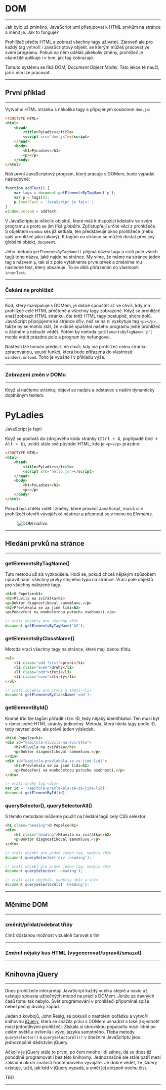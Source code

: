 # DOM

----

Jak bylo už zmíněno, JavaScript umí přistupovat k HTML prvkům na stránce a měnit je. Jak to funguje?

Prohlížeč přečte HTML a zobrazí všechny tagy uživateli. Zároveň ale pro každý tag vytvoří i JavaScriptový objekt, se kterým můžeš pracovat ve svém programu. Pokud na něm uděláš jakékoliv změny, prohlížeč je okamžitě aplikuje i v tom, jak tag zobrazuje.

Tomuto systému se říká DOM, _Document Object Model_. Tato lekce tě naučí, jak s ním lze pracovat.

---

## První příklad

----

Vytvoř si HTML stránku s několika tagy a připojeným souborem `dom.js`:

```html
<!DOCTYPE HTML>
<html>
    <head>
        <title>PyLadies</title>
        <script src="dom.js"></script>
    </head>
    <body>
        <h1>PyLadies</h1>
        <p></p>
    </body>
</html>
```

Náš první JavaScriptový program, který pracuje s DOMem, bude vypadat následovně:

```js
function addText() {
    var tags = document.getElementsByTagName('p');
    var p = tags[0];
    p.innerText = 'JavaScript je fajn!';
}
window.onload = addText;
```

V JavaScriptu je několik objektů, které máš k dispozici kdekoliv ve svém programu a proto se jim říká _globální_. Zpřístupňují určité věci z prohlížeče. S&nbsp;objektem `window` ses již setkala, ten představuje okno prohlížeče (nebo spíš prohlížeč jako takový). K tagům na stránce se můžeš dostat přes jiný globální objekt, `document`.

Jeho metoda `getElementsByTagName()` přijímá název tagu a vrátí pole všech tagů toho názvu, jaké najde na stránce. My víme, že máme na stránce jeden tag s názvem `p`, tak si z pole vytáhneme první prvek a změníme mu následně text, který obsahuje. To se dělá přiřazením do vlastnosti `innerText`.

---

### Čekání na prohlížeč

----

Kód, který manipuluje s DOMem, je dobré spouštět až ve chvíli, kdy má prohlížeč celé HTML přečtené a všechny tagy zobrazené. Když se prohlížeč snaží zobrazit HTML stránku, čte totiž HTML tagy postupně, shora dolů. JavaScript připojujeme ke stránce dřív, než se na ní vyskytuje tag `<p></p>`, takže by se mohlo stát, že v době spuštění našeho programu ještě prohlížeč o žádném `p` nebude vědět. Potom by metoda `getElementsByTagName('p')` mohla vrátit prázdné pole a program by nefungoval.

Naštěstí lze tomuto předejít. Ve chvíli, kdy má prohlížeč celou stránku zpracovanou, spustí funkci, která bude přiřazená do vlastnosti `windows.onload`. Toho je využito i v příkladu výše.

---

### Zobrazení změn v DOMu

----

Když si načteme stránku, objeví se nadpis a odstavec s naším dynamicky doplněným textem.

<div class="c-example">
<h1>PyLadies</h1>
<p>JavaScript je fajn!</p>
</div>

Když se podíváš do zdrojového kódu stránky (<kbd>Ctrl + U</kbd>, popřípadě <kbd>Cmd + Alt + U</kbd>), uvidíš stále své původní HTML, kde je `<p></p>` prázdné:

```html
<!DOCTYPE HTML>
<html>
    <head>
        <title>PyLadies</title>
        <script src="hello.js"></script>
    </head>
    <body>
        <h1>PyLadies</h1>
        <p></p>
    </body>
</html>
```

Pokud bys chtěla vidět i změny, které provedl JavaScript, musíš si v prohlížeči otevřít vývojářské nástroje a přepnout se v menu na _Elements_.

<figure class="image"><img src="live-dom.png" style="max-height:70vh;width:auto;" alt="DOM naživo"></figure>

---

## Hledání prvků na stránce

----

### getElementsByTagName()

Tuto metodu už sis vyzkoušela. Hodí se, pokud chceš nějakým způsobem upravit např. všechny prvky stejného typu na stránce. Vrací pole objektů pro všechny nalezené tagy.

```html
<h1>O Popelce<h1>
<h2>Mluvila na zvířátka<h2>
<p>Doktor diagnostikoval samomluvu.</p>
<h2>Převlékala se za jiné lidi<h2>
<p>Podezření na mnohočetnou poruchu osobnosti.</p>
```

```js
// vrátí objekty pro všechny <h2>
document.getElementsByTagName('h2');
```

### getElementsByClassName()

Metoda vrací všechny tagy na stránce, které mají danou třídu.

```html
<ul>
    <li class="odd first">první</li>
    <li class="even">druhý</li>
    <li class="odd">třetí</li>
    <li class="even">čtvrtý</li>
</ul>
```

```js
// vrátí objekty pro první a třetí <li>
document.getElementsByClassName('odd');
```

### getElementById()

Kromě tříd lze tagům přiřadit i tzv. ID, tedy nějaký identifikátor. Ten musí být v rámci jedné HTML stránky jedinečný. Metoda, která hledá tagy podle ID, tedy nevrací pole, ale právě jeden výsledek.

```html
<h1>O Popelce<h1>
<div id="kapitola-mluvila-na-zviratka">
    <h2>Mluvila na zvířátka</h2>
    <p>Doktor diagnostikoval samomluvu.</p>
</div>
<div id="kapitola-prevlekala-se-za-jine-lidi">
    <h2>Převlékala se za jiné lidi<h2>
    <p>Podezření na mnohočetnou poruchu osobnosti.</p>
</div>
```

```js
// vrátí druhý tag <div>
var id = 'kapitola-prevlekala-se-za-jine-lidi';
document.getElementById(id);
```

### querySelector(), querySelectorAll()

S těmito metodami můžeme použít na hledání tagů celý CSS selektor.

```html
<h1 class="heading">O Popelce<h1>
<div>
    <h2 class="heading">Mluvila na zvířátka</h2>
    <p>Doktor diagnostikoval samomluvu.</p>
</div>
```

```js
// vrátí objekt pro právě jeden tag, nadpis <h2>
document.querySelector('div .heading');

// vrátí objekt pro právě jeden tag, nadpis <h1>
document.querySelector('.heading');

// vrátí pole objektů, nadpisy <h1> a <h2>
document.querySelectorAll('.heading');
```

---

## Měníme DOM

----

### změnit/přidat/odebrat třídy
čímž dostanou možnost vizuálně čarovat s tím

----

### Změnit nějaký kus HTML (vygenerovat/upravit/smazat)

---

## Knihovna jQuery

----

Dnes prohlížeče interpretují JavaScript každý vcelku stejně a navíc už existuje spousta užitečných metod na práci s DOMem. Jenže za dávných časů tomu tak nebylo. Svět programování v prohlížeči připomínal spíše nebezpečný divoký západ.

Jeden z kovbojů, John Resig, se pokusil o nastolení pořádku a vytvořil knihovnu [jQuery][], která se snažila práci s DOMem usnadnit a také ji sjednotit mezi jednotlivými prohlížeči. Získala si obrovskou popularitu mezi lidmi po celém světě a ovlivnila i vývoj jazyka samotného. Třeba metody `querySelector()` a `querySelectorAll()` v dnešním JavaScriptu jsou jednoznačně dědictvím jQuery.

Ačkoliv je jQuery stále to první, po čem mnoho lidí sáhne, dá se dnes již pohodlně programovat i bez této knihovny. Jednoznačně ale stále patří mezi základní okruh znalostí frontendového vývojáře. Je dobré vědět, že jQuery existuje, tušit, jak kód v jQuery vypadá, a umět jej alespoň trochu číst.

[jQuery]: https://jquery.com/

TBD

---

<!--
nejaky priklady a zakladni srandy ve vanilla js, ktery dneska uz umi skoro vsechno co jquery... pak zminit ze existuji veci, na ktery se muzou podivat dal - jquery, pripadne nejaky dnesni srandy

ale pak začít (asi) se základní magií, tedy vybrat prvek/prvky a změnit/přidat/odebrat třídu
čímž dostanou možnost vizuálně čarovat s tím

asi bych si představoval pak ukázat jQuery (možná v ní jen napsat skoro to samé)
-->
